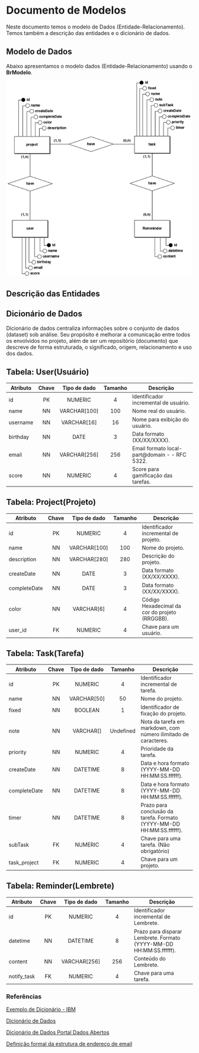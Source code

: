 # Documento de Modelos

Neste documento temos o modelo de Dados (Entidade-Relacionamento). Temos também a descrição das entidades e o dicionário de dados.

## Modelo de Dados

Abaixo apresentamos o modelo dados (Entidade-Relacionamento) usando o **BrModelo**.

![Modelo Entidade-Relacionamento](images/entity_relationship_model.png)

## Descrição das Entidades

## Dicionário de Dados

Dicionário de dados centraliza informações sobre o conjunto de dados (dataset) sob análise. Seu propósito é melhorar a comunicação entre todos os envolvidos no projeto, além de ser um repositório (documento) que descreve de forma estruturada, o significado, origem, relacionamento e uso dos dados.

## Tabela: User(Usuário)

| Atributo | Chave | Tipo de dado | Tamanho | Descrição                                     |
| -------- | :---: | :----------: | :-----: | --------------------------------------------- |
| id       |  PK   |   NUMERIC    |    4    | Identificador incremental de usuário.         |
| name     |  NN   | VARCHAR[100] |   100   | Nome real do usuário.                         |
| username |  NN   | VARCHAR[16]  |   16    | Nome para exibição do usuário.                |
| birthday |  NN   |     DATE     |    3    | Data formato (XX/XX/XXXX).                    |
| email    |  NN   | VARCHAR[256] |   256   | Email formato local-part@domain - - RFC 5322. |
| score    |  NN   |   NUMERIC    |    4    | Score para gamificação das tarefas.           |

## Tabela: Project(Projeto)

| Atributo     | Chave | Tipo de dado | Tamanho | Descrição                                      |
| ------------ | :---: | :----------: | :-----: | ---------------------------------------------- |
| id           |  PK   |   NUMERIC    |    4    | Identificador incremental de projeto.          |
| name         |  NN   | VARCHAR[100] |   100   | Nome do projeto.                               |
| description  |  NN   | VARCHAR[280] |   280   | Descrição do projeto.                          |
| createDate   |  NN   |     DATE     |    3    | Data formato (XX/XX/XXXX).                     |
| completeDate |  NN   |     DATE     |    3    | Data formato (XX/XX/XXXX).                     |
| color        |  NN   |  VARCHAR[6]  |    4    | Código Hexadecimal da cor do projeto (RRGGBB). |
| user_id      |  FK   |   NUMERIC    |    4    | Chave para um usuário.                         |

## Tabela: Task(Tarefa)

| Atributo     | Chave | Tipo de dado |  Tamanho  | Descrição                                                             |
| ------------ | :---: | :----------: | :-------: | --------------------------------------------------------------------- |
| id           |  PK   |   NUMERIC    |     4     | Identificador incremental de tarefa.                                  |
| name         |  NN   | VARCHAR[50]  |    50     | Nome do projeto.                                                      |
| fixed        |  NN   |   BOOLEAN    |     1     | Identificador de fixação do projeto.                                  |
| note         |  NN   |  VARCHAR[]   | Undefined | Nota da tarefa em markdown, com número ilimitado de caracteres.       |
| priority     |  NN   |   NUMERIC    |     4     | Prioridade da tarefa.                                                 |
| createDate   |  NN   |   DATETIME   |     8     | Data e hora formato (YYYY-MM-DD HH:MM:SS.ffffff).                     |
| completeDate |  NN   |   DATETIME   |     8     | Data e hora formato (YYYY-MM-DD HH:MM:SS.ffffff).                     |
| timer        |  NN   |   DATETIME   |     8     | Prazo para conclusão da tarefa. Formato (YYYY-MM-DD HH:MM:SS.ffffff). |
| subTask      |  FK   |   NUMERIC    |     4     | Chave para uma tarefa. (Não obrigatório)                              |
| task_project |  FK   |   NUMERIC    |     4     | Chave para um projeto.                                                |

## Tabela: Reminder(Lembrete)

| Atributo    | Chave | Tipo de dado | Tamanho | Descrição                                                           |
| ----------- | :---: | :----------: | :-----: | ------------------------------------------------------------------- |
| id          |  PK   |   NUMERIC    |    4    | Identificador incremental de Lembrete.                              |
| datetime    |  NN   |   DATETIME   |    8    | Prazo para disparar Lembrete. Formato (YYYY-MM-DD HH:MM:SS.ffffff). |
| content     |  NN   | VARCHAR[256] |   256   | Conteúdo do Lembrete.                                               |
| notify_task |  FK   |   NUMERIC    |    4    | Chave para uma tarefa.                                              |

### Referências

[Exemplo de Dicionário - IBM](https://publib.boulder.ibm.com/tividd/td/ITMFTP/GC23-4803-00/pt_BR/HTML/TMTPmst80.htm)

[Dicionário de Dados](https://www.luis.blog.br/dicionario-de-dados.html)

[Dicionário de Dados Portal Dados Abertos](https://tce.pe.gov.br/internet/docs/dadosabertos/TomeConta2017DicionarioDados.pdf)

[Definição formal da estrutura de endereço de email](https://datatracker.ietf.org/doc/html/rfc5322)
